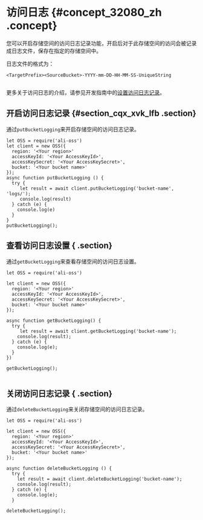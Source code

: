 # 访问日志 {#concept_32080_zh .concept}

您可以开启存储空间的访问日志记录功能，开启后对于此存储空间的访问会被记录成日志文件，保存在指定的存储空间中。

日志文件的格式为：

```
<TargetPrefix><SourceBucket>-YYYY-mm-DD-HH-MM-SS-UniqueString
		
```

更多关于访问日志的介绍，请参见开发指南中的[设置访问日志记录](../../../../cn.zh-CN/开发指南/日志管理/访问日志存储.md#)。

## 开启访问日志记录 {#section_cqx_xvk_lfb .section}

通过`putBucketLogging`来开启存储空间的访问日志记录。

```
let OSS = require('ali-oss')
let client = new OSS({
  region: '<Your region>'
  accessKeyId: '<Your AccessKeyId>',
  accessKeySecret: '<Your AccessKeySecret>',
  bucket: '<Your bucket name>'
});
async function putBucketLogging () {
  try {
     let result = await client.putBucketLogging('bucket-name', 'logs/');
     console.log(result)
  } catch (e) {
    console.log(e)
  }
}
putBucketLogging();
```

## 查看访问日志设置 { .section}

通过`getBucketLogging`来查看存储空间的访问日志设置。

```language-js
let OSS = require('ali-oss')

let client = new OSS({
  region: '<Your region>'
  accessKeyId: '<Your AccessKeyId>',
  accessKeySecret: '<Your AccessKeySecret>',
  bucket: '<Your bucket name>'
});

async function getBucketLogging() {
  try {
     let result = await client.getBucketLogging('bucket-name');
    console.log(result);
  } catch (e) {
    console.log(e);
  }
})

getBucketLogging();
			
```

## 关闭访问日志记录 { .section}

通过`deleteBucketLogging`来关闭存储空间的访问日志记录。

```language-js
let OSS = require('ali-oss')

let client = new OSS({
  region: '<Your region>'
  accessKeyId: '<Your AccessKeyId>',
  accessKeySecret: '<Your AccessKeySecret>',
  bucket: '<Your bucket name>'
});

async function deleteBucketLogging () {
  try {
    let result = await client.deleteBucketLogging('bucket-name');
    console.log(result);
  } catch (e) {
    console.log(e);
  }

deleteBucketLogging();
			
```

